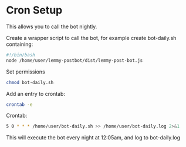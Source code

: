 # Cron Setup #

This allows you to call the bot nightly.

Create a wrapper script to call the bot, for example create bot-daily.sh containing:

```bash
#!/bin/bash
node /home/user/lemmy-postbot/dist/lemmy-post-bot.js
```

Set permissions

```bash
chmod bot-daily.sh
```

Add an entry to crontab:

```bash
crontab -e
```

Crontab:

```bash
5 0 * * * /home/user/bot-daily.sh >> /home/user/bot-daily.log 2>&1
```

This will execute the bot every night at 12:05am, and log to bot-daily.log